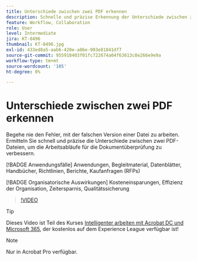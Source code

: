 ```yaml
---
title: Unterschiede zwischen zwei PDF erkennen
description: Schnelle und präzise Erkennung der Unterschiede zwischen zwei PDF-Dateien zur Verbesserung der Arbeitsabläufe für die Dokumentüberprüfung
feature: Workflow, Collaboration
role: User
level: Intermediate
jira: KT-8496
thumbnail: KT-8496.jpg
exl-id: 433ed8a5-aab6-420e-a86e-903e81841df7
source-git-commit: 955918403f01fc722674a04f63613c8e266e9e9a
workflow-type: tm+mt
source-wordcount: '105'
ht-degree: 0%

---
```


# Unterschiede zwischen zwei PDF erkennen

Begehe nie den Fehler, mit der falschen Version einer Datei zu arbeiten. Ermitteln Sie schnell und präzise die Unterschiede zwischen zwei PDF-Dateien, um die Arbeitsabläufe für die Dokumentüberprüfung zu verbessern.

[!BADGE Anwendungsfälle]
Anwendungen, Begleitmaterial, Datenblätter, Handbücher, Richtlinien, Berichte, Kaufanfragen (RFPs)

[!BADGE Organisatorische Auswirkungen]
Kosteneinsparungen, Effizienz der Organisation, Zeitersparnis, Qualitätssicherung

>[!VIDEO](https://video.tv.adobe.com/v/337211?quality=12&learn=on&hidetitle=true)

>[!TIP]
>
Dieses Video ist Teil des Kurses [Intelligenter arbeiten mit Acrobat DC und Microsoft 365](https://experienceleague.adobe.com/?recommended=Acrobat-U-1-2021.microsoft365), der kostenlos auf dem Experience League verfügbar ist!

>[!NOTE]
>
Nur in Acrobat Pro verfügbar.
